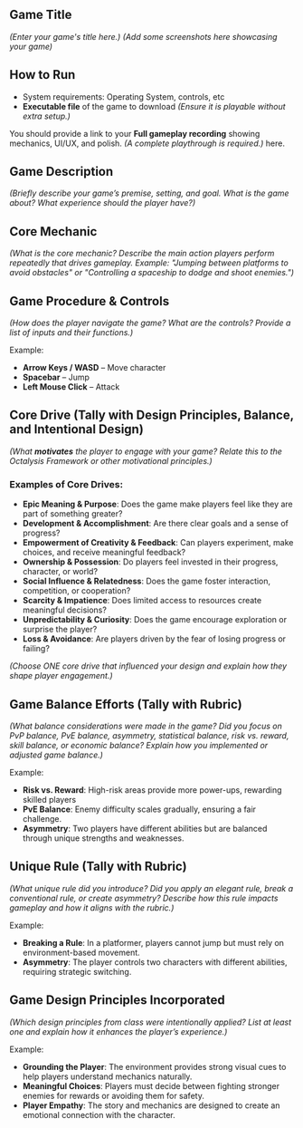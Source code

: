 ## **Game Title**

_(Enter your game's title here.)_
_(Add some screenshots here showcasing your game)_

## **How to Run**

- System requirements: Operating System, controls, etc
- **Executable file** of the game to download _(Ensure it is playable without extra setup.)_

You should provide a link to your **Full gameplay recording** showing mechanics, UI/UX, and polish. _(A complete playthrough is required.)_ here.

## **Game Description**

_(Briefly describe your game’s premise, setting, and goal. What is the game about? What experience should the player have?)_

## **Core Mechanic**

_(What is the core mechanic? Describe the main action players perform repeatedly that drives gameplay. Example: "Jumping between platforms to avoid obstacles" or "Controlling a spaceship to dodge and shoot enemies.")_

## **Game Procedure & Controls**

_(How does the player navigate the game? What are the controls? Provide a list of inputs and their functions.)_

Example:

- **Arrow Keys / WASD** – Move character
- **Spacebar** – Jump
- **Left Mouse Click** – Attack

## **Core Drive (Tally with Design Principles, Balance, and Intentional Design)**

_(What **motivates** the player to engage with your game? Relate this to the Octalysis Framework or other motivational principles.)_

### **Examples of Core Drives:**

- **Epic Meaning & Purpose**: Does the game make players feel like they are part of something greater?
- **Development & Accomplishment**: Are there clear goals and a sense of progress?
- **Empowerment of Creativity & Feedback**: Can players experiment, make choices, and receive meaningful feedback?
- **Ownership & Possession**: Do players feel invested in their progress, character, or world?
- **Social Influence & Relatedness**: Does the game foster interaction, competition, or cooperation?
- **Scarcity & Impatience**: Does limited access to resources create meaningful decisions?
- **Unpredictability & Curiosity**: Does the game encourage exploration or surprise the player?
- **Loss & Avoidance**: Are players driven by the fear of losing progress or failing?

_(Choose ONE core drive that influenced your design and explain how they shape player engagement.)_

## **Game Balance Efforts (Tally with Rubric)**

_(What balance considerations were made in the game? Did you focus on PvP balance, PvE balance, asymmetry, statistical balance, risk vs. reward, skill balance, or economic balance? Explain how you implemented or adjusted game balance.)_

Example:

- **Risk vs. Reward**: High-risk areas provide more power-ups, rewarding skilled players
- **PvE Balance**: Enemy difficulty scales gradually, ensuring a fair challenge.
- **Asymmetry**: Two players have different abilities but are balanced through unique strengths and weaknesses.

## **Unique Rule (Tally with Rubric)**

_(What unique rule did you introduce? Did you apply an elegant rule, break a conventional rule, or create asymmetry? Describe how this rule impacts gameplay and how it aligns with the rubric.)_

Example:

- **Breaking a Rule**: In a platformer, players cannot jump but must rely on environment-based movement.
- **Asymmetry**: The player controls two characters with different abilities, requiring strategic switching.

## **Game Design Principles Incorporated**

_(Which design principles from class were intentionally applied? List at least one and explain how it enhances the player’s experience.)_

Example:

- **Grounding the Player**: The environment provides strong visual cues to help players understand mechanics naturally.
- **Meaningful Choices**: Players must decide between fighting stronger enemies for rewards or avoiding them for safety.
- **Player Empathy**: The story and mechanics are designed to create an emotional connection with the character.
